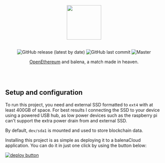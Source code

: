 <div align="center">
  <img height="110" src="https://raw.githubusercontent.com/balena-io-playground/balena-openethereum/master/logo.jpg">
  <br>
  <br>

![GitHub release (latest by date)](https://img.shields.io/github/v/release/balena-io-playground/balena-openethereum)
![GitHub last commit](https://img.shields.io/github/last-commit/balena-io-playground/balena-openethereum)
![Master](https://github.com/balena-io-playground/balena-openethereum/actions/workflows/unit.yml/badge.svg?branch=master)

  <p>
  <a href="https://openethereum.github.io/">OpenEthereum</a> and balena, a match made in heaven.
  </p>
  <br>
  <br>
</div>

## Setup and configuration

To run this project, you need and external SSD formatted to `ext4` with at least 400GB of space. For best results I connecting the SSD to your device using a powered USB hub, as low power devices such as the raspberry pi can't support the extra power drain from and external SSD.

By default, `dev/sda1` is mounted and used to store blockchain data.

Installing this project is as simple as deploying it to a balenaCloud application. You can do it in just one click by using the button below:

[![deploy button](https://balena.io/deploy.svg)](https://dashboard.balena-cloud.com/deploy?repoUrl=https://github.com/balena-io-playground/balena-openethereum&defaultDeviceType=raspberrypi4-64)
